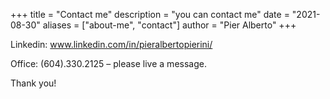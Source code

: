+++
title = "Contact me"
description = "you can contact me"
date = "2021-08-30"
aliases = ["about-me", "contact"]
author = "Pier Alberto"
+++


Linkedin: www.linkedin.com/in/pieralbertopierini/

Office: (604).330.2125 – please live a message. 

Thank you!